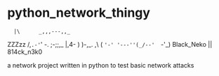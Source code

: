 # python_network_thingy


      |\      _,,,---,,_
ZZZzz /,`.-'`'    -.  ;-;;,_
     |,4-  ) )-,_. ,\ (  `'-'
    '---''(_/--'  `-'\_)   Black_Neko || 814ck_n3k0

a network project written in python to test basic network attacks

